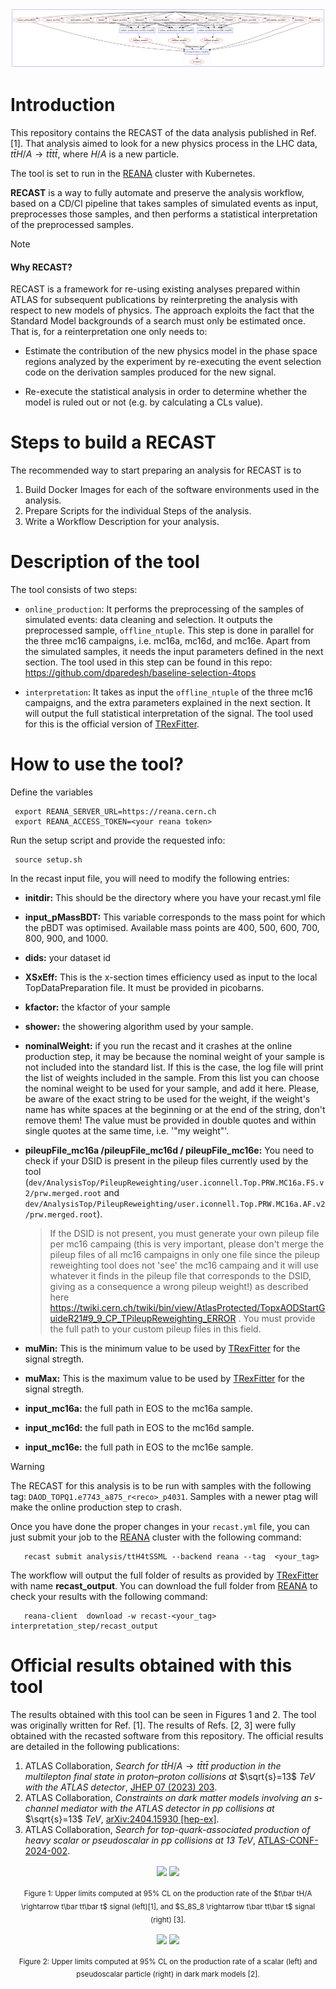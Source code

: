 ![Screenshot](workflow.png)

# Introduction

This repository contains the RECAST of the data analysis published in Ref. [1]. That analysis aimed to look for a new physics process in the LHC data, $t\bar tH/A \rightarrow t\bar tt\bar t$,  where $H/A$ is a new particle.

The tool is set to run in the [REANA](https://reanahub.io/) cluster with Kubernetes. 


**RECAST** is a way to fully automate and preserve the analysis workflow, based on a CD/CI pipeline that takes samples of simulated events as input, preprocesses those samples, and then performs a statistical interpretation of the preprocessed samples. 

>[!NOTE]
>#### Why RECAST? 
>
> RECAST is a framework for re-using existing analyses prepared within ATLAS for subsequent publications by reinterpreting the analysis with respect to new models of physics. The approach exploits the fact that the Standard Model backgrounds of a search must only be estimated once. That is, for a reinterpretation one only needs to:
>
>- Estimate the contribution of the new physics model in the phase space regions analyzed by the experiment by re-executing the event selection code on the derivation samples produced for the new signal.
>
>- Re-execute the statistical analysis in order to determine whether the model is ruled out or not (e.g. by calculating a CLs value).

# Steps to build a RECAST

The recommended way to start preparing an analysis for RECAST is to

1. Build Docker Images for each of the software environments used in the analysis.
2. Prepare Scripts for the individual Steps of the analysis.
3. Write a Workflow Description for your analysis.

# Description of the tool

The tool consists of two steps: 

- `online_production`: It performs the preprocessing of the samples of simulated events: data cleaning and selection. It outputs the preprocessed sample, `offline_ntuple`. This step is done in parallel for the three mc16 campaigns, i.e. mc16a, mc16d, and mc16e. Apart from the simulated samples, it needs the input parameters defined in the next section. The tool used in this step can be found in this repo: https://github.com/dparedesh/baseline-selection-4tops
  
- `interpretation`: It takes as input the `offline_ntuple` of the three mc16 campaigns, and the extra parameters explained in the next section.  It will output the full statistical interpretation of the signal. The tool used for this is the official version of [TRexFitter](https://github.com/liboyang0112/TRExFitter).  

# How to use the tool?

Define the variables 

     export REANA_SERVER_URL=https://reana.cern.ch
     export REANA_ACCESS_TOKEN=<your reana token>

Run the setup script and provide the requested info:

     source setup.sh


In the recast input file, you will need to modify the following entries:

- **initdir:**   This should be the directory where you have your recast.yml file

- **input_pMassBDT:** This variable corresponds to the mass point for which the pBDT was optimised. Available mass points are 400, 500, 600, 700, 800, 900, and 1000. 

- **dids:**  your dataset id

- **XSxEff:** This is the x-section times efficiency used as input to the local TopDataPreparation file. It must be provided in picobarns. 

- **kfactor:** the kfactor of your sample

- **shower:** the showering algorithm used by your sample.

- **nominalWeight:** if you run the recast and it crashes at the online production step, it may be because the nominal weight of your sample is not included into the standard list. If this is the case, the log file will print the list of weights included in the sample. From this list you can choose the nominal weight to be used for your sample, and add it here. Please, be aware of the exact string to be used for the weight, if the weight's name has white spaces at the beginning or at the end of the string, don't remove them! The value must be provided in double quotes and within single quotes at the same time, i.e. '"my weight"'. 
- **pileupFile_mc16a /pileupFile_mc16d / pileupFile_mc16e:**  You need to check if your DSID is present in the pileup files currently used by the tool  (`dev/AnalysisTop/PileupReweighting/user.iconnell.Top.PRW.MC16a.FS.v2/prw.merged.root` and `dev/AnalysisTop/PileupReweighting/user.iconnell.Top.PRW.MC16a.AF.v2/prw.merged.root`).
  
  > If the DSID is not present, you must generate your own pileup file per mc16 campaing (this is very important, please don't merge the pileup files of all mc16 campaigns in only one file since the pileup reweighting tool does not 'see' the mc16 campaing and it will use whatever it finds in the pileup file that corresponds to the DSID, giving as a consequence a wrong pileup weight!) as described here https://twiki.cern.ch/twiki/bin/view/AtlasProtected/TopxAODStartGuideR21#9_9_CP_TPileupReweighting_ERROR .  You must provide the full path to your custom pileup files in this field. 

- **muMin:** This is the minimum value to be used by [TRexFitter](https://github.com/liboyang0112/TRExFitter) for the signal stregth.

- **muMax:** This is the maximum value to be used by [TRexFitter](https://github.com/liboyang0112/TRExFitter) for the signal stregth.

- **input_mc16a:**  the full path in EOS to the mc16a sample. 

- **input_mc16d:**  the full path in EOS to the mc16d sample. 

- **input_mc16e:**  the full path in EOS to the mc16e sample. 


> [!WARNING]
>  The RECAST for this analysis is  to be run with samples with the following tag: `DAOD_TOPQ1.e7743_a875_r<reco>_p4031`. Samples with a newer ptag will make the online production step to crash. 


Once you have done the proper changes in your `recast.yml` file, you can just submit your job to the [REANA](https://reanahub.io/) cluster with the following command:

       recast submit analysis/ttH4tSSML --backend reana --tag  <your_tag>



The workflow will output the full folder of results as provided by [TRexFitter](https://github.com/liboyang0112/TRExFitter) with name  **recast_output**. You can download the full folder from [REANA](https://reanahub.io/) to check your results with the following command:


       reana-client  download -w recast-<your_tag> interpretation_step/recast_output


# Official results obtained with this tool

The results obtained with this tool can be seen in Figures 1 and 2.  The tool was originally written for Ref. [1]. The results of Refs. [2, 3] were fully obtained with the recasted software from this repository. The official results are detailed in the following publications:


1. ATLAS Collaboration, *Search for* $t\bar tH/A \rightarrow t\bar tt\bar t$ *production in the multilepton final state in proton–proton collisions at* $\sqrt{s}=13$ *TeV with the ATLAS detector*, [JHEP 07 (2023) 203](https://inspirehep.net/literature/2175533).
2. ATLAS Collaboration, *Constraints on dark matter models involving an* $s$*-channel mediator with the ATLAS detector in* $pp$ *collisions at* $\sqrt{s}=13$ *TeV*, [arXiv:2404.15930 [hep-ex]](https://arxiv.org/abs/2404.15930).
3. ATLAS Collaboration, *Search for top-quark-associated production of heavy scalar or pseudoscalar in* $pp$ *collisions at 13 TeV*, [ATLAS-CONF-2024-002](https://atlas.web.cern.ch/Atlas/GROUPS/PHYSICS/CONFNOTES/ATLAS-CONF-2024-002/).


<p align="center">
<a href="url"><img src="https://github.com/dparedesh/recast-ttH-4tops/assets/13987503/6ace51d4-ffa4-466f-aa45-ee0bb1eb18bc" align="center" height="280"  ></a>
<a href="url"><img src="https://github.com/dparedesh/recast-ttH-4tops/assets/13987503/41a47230-b682-4f3a-aa55-5fa7408b236e" align="center" height="285"  ></a>    
</p>
<p align="center"><sub>Figure 1: Upper limits computed at 95% CL on the production rate of the  $t\bar tH/A \rightarrow t\bar tt\bar t$ signal (left)[1], and $S_8S_8 \rightarrow t\bar tt\bar t$ signal (right) [3]. </sup></p>  

<p align="center">
<a href="url"><img src="https://github.com/dparedesh/recast-ttH-4tops/assets/13987503/f105f653-3d31-46ea-82e5-a708b6142f59" align="center" height="220"  ></a>
<a href="url"><img src="https://github.com/dparedesh/recast-ttH-4tops/assets/13987503/2ce4926b-67b7-4c6a-9890-bcfa21127d94" align="center" height="220"  ></a>     
</p>
<p align="center"><sub>Figure 2: Upper limits computed at 95% CL on the production rate of a scalar (left) and pseudoscalar particle (right) in dark mark models [2]. </sup></p>  
